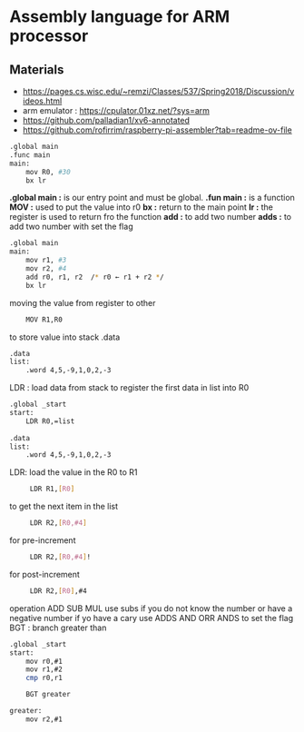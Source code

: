 #  Assembly language for ARM processor
## Materials
* https://pages.cs.wisc.edu/~remzi/Classes/537/Spring2018/Discussion/videos.html
* arm emulator : https://cpulator.01xz.net/?sys=arm
* https://github.com/palladian1/xv6-annotated
* https://github.com/rofirrim/raspberry-pi-assembler?tab=readme-ov-file

```bash
.global main  
.func main  
main:   
    mov R0, #30
    bx lr  
```
**.global main :** is our entry point and must be global.
**.fun main :**  is a function 
**MOV :** used to put the value into r0
**bx :** return to the main point
**lr :** the register is used to return fro the function 
**add :**  to add two number 
**adds :**  to add two number  with set the flag
```bash
.global main   
main:    
    mov r1, #3   
    mov r2, #4 
    add r0, r1, r2  /* r0 ← r1 + r2 */
    bx lr  
```

moving the value from register to other 
``` bash
    MOV R1,R0
```
to store value into stack .data

```bash
.data
list:
    .word 4,5,-9,1,0,2,-3
```
LDR : load data from stack to register 
the first data in list into R0
``` bash 
.global _start
start:
    LDR R0,=list
   
.data 
list:   
    .word 4,5,-9,1,0,2,-3
```
LDR: load the value in the R0 to R1
```bash
     LDR R1,[R0]
```
to get the next item in the list  

```bash
     LDR R2,[R0,#4]
```
for pre-increment   
```bash
     LDR R2,[R0,#4]!
```
for post-increment   
```bash
     LDR R2,[R0],#4
```
operation 
ADD SUB MUL 
use subs if you  do not know the number or have a negative number 
if yo have a cary use ADDS
AND ORR  ANDS to set the flag
BGT : branch greater than 
``` bash 
.global _start
start:
    mov r0,#1
    mov r1,#2
    cmp r0,r1

    BGT greater

greater:
    mov r2,#1
```